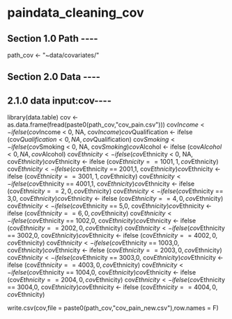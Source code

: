 # paindata_cleaning_cov
## Section 1.0 Path ----
path_cov <- "~data/covariates/"

## Section 2.0 Data ----
## 2.1.0 data input:cov----
library(data.table)
cov <- as.data.frame(fread(paste0(path_cov,"cov_pain.csv")))
cov$Income  <- ifelse (cov$Income < 0, NA, cov$Income)
cov$Qualification <- ifelse (cov$Qualification < 0, NA, cov$Qualification)
cov$Smoking <- ifelse (cov$Smoking < 0, NA, cov$Smoking)
cov$Alcohol <- ifelse (cov$Alcohol < 0, NA, cov$Alcohol)
cov$Ethnicity <- ifelse (cov$Ethnicity < 0, NA, cov$Ethnicity)
cov$Ethnicity <- ifelse (cov$Ethnicity == 1001,1, cov$Ethnicity)
cov$Ethnicity <- ifelse (cov$Ethnicity == 2001,1, cov$Ethnicity)
cov$Ethnicity <- ifelse (cov$Ethnicity == 3001,1, cov$Ethnicity)
cov$Ethnicity <- ifelse (cov$Ethnicity == 4001,1, cov$Ethnicity)
cov$Ethnicity <- ifelse (cov$Ethnicity == 2,0, cov$Ethnicity)
cov$Ethnicity <- ifelse (cov$Ethnicity == 3,0, cov$Ethnicity)
cov$Ethnicity <- ifelse (cov$Ethnicity == 4,0, cov$Ethnicity)
cov$Ethnicity <- ifelse (cov$Ethnicity == 5,0, cov$Ethnicity)
cov$Ethnicity <- ifelse (cov$Ethnicity == 6,0, cov$Ethnicity)
cov$Ethnicity <- ifelse (cov$Ethnicity == 1002,0, cov$Ethnicity)
cov$Ethnicity <- ifelse (cov$Ethnicity == 2002,0, cov$Ethnicity)
cov$Ethnicity <- ifelse (cov$Ethnicity == 3002,0, cov$Ethnicity)
cov$Ethnicity <- ifelse (cov$Ethnicity == 4002,0, cov$Ethnicity)
cov$Ethnicity <- ifelse (cov$Ethnicity == 1003,0, cov$Ethnicity)
cov$Ethnicity <- ifelse (cov$Ethnicity == 2003,0, cov$Ethnicity)
cov$Ethnicity <- ifelse (cov$Ethnicity == 3003,0, cov$Ethnicity)
cov$Ethnicity <- ifelse (cov$Ethnicity == 4003,0, cov$Ethnicity)
cov$Ethnicity <- ifelse (cov$Ethnicity == 1004,0, cov$Ethnicity)
cov$Ethnicity <- ifelse (cov$Ethnicity == 2004,0, cov$Ethnicity)
cov$Ethnicity <- ifelse (cov$Ethnicity == 3004,0, cov$Ethnicity)
cov$Ethnicity <- ifelse (cov$Ethnicity == 4004,0, cov$Ethnicity)



write.csv(cov,file = paste0(path_cov,"cov_pain_new.csv"),row.names = F)
